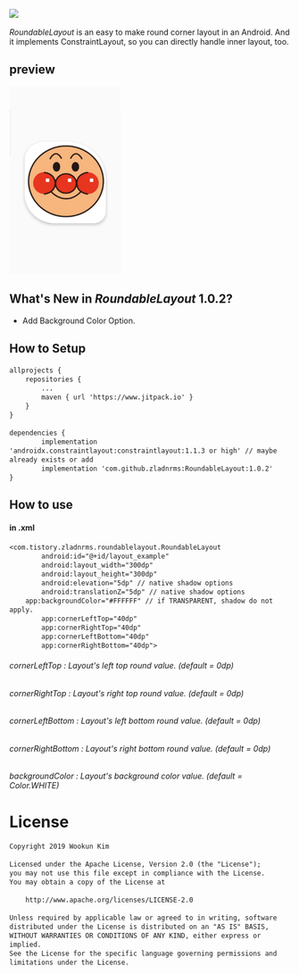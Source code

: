 [![](https://jitpack.io/v/zladnrms/RoundableLayout.svg)](https://jitpack.io/#zladnrms/RoundableLayout)

_RoundableLayout_ is an easy to make round corner layout in an Android.
And it implements ConstraintLayout, so you can directly handle inner layout, too.

## preview

<img src="./preview_image.jpg" width="200px" />

## What's New in _RoundableLayout_ 1.0.2?

- Add Background Color Option.

## How to Setup

	allprojects {
		repositories {
			...
			maven { url 'https://www.jitpack.io' }
		}
	}
    
	dependencies {
	        implementation 'androidx.constraintlayout:constraintlayout:1.1.3 or high' // maybe already exists or add
	        implementation 'com.github.zladnrms:RoundableLayout:1.0.2'
	}
    
## How to use

#### in .xml
    <com.tistory.zladnrms.roundablelayout.RoundableLayout
            android:id="@+id/layout_example"
            android:layout_width="300dp"
            android:layout_height="300dp"
            android:elevation="5dp" // native shadow options
            android:translationZ="5dp" // native shadow options
	    app:backgroundColor="#FFFFFF" // if TRANSPARENT, shadow do not apply.
            app:cornerLeftTop="40dp"
            app:cornerRightTop="40dp"
            app:cornerLeftBottom="40dp"
            app:cornerRightBottom="40dp">
            
###### cornerLeftTop : Layout's left top round value. (default = 0dp)
###### cornerRightTop : Layout's right top round value. (default = 0dp)
###### cornerLeftBottom : Layout's left bottom round value. (default = 0dp)
###### cornerRightBottom : Layout's right bottom round value. (default = 0dp)
###### backgroundColor : Layout's background color value. (default = Color.WHITE)

# License

    Copyright 2019 Wookun Kim

    Licensed under the Apache License, Version 2.0 (the "License");
    you may not use this file except in compliance with the License.
    You may obtain a copy of the License at

        http://www.apache.org/licenses/LICENSE-2.0

    Unless required by applicable law or agreed to in writing, software
    distributed under the License is distributed on an "AS IS" BASIS,
    WITHOUT WARRANTIES OR CONDITIONS OF ANY KIND, either express or implied.
    See the License for the specific language governing permissions and
    limitations under the License.
